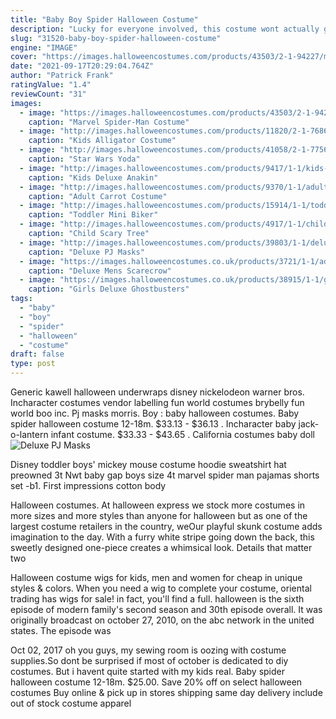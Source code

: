 ```yaml
---
title: "Baby Boy Spider Halloween Costume"
description: "Lucky for everyone involved, this costume wont actually give your child any superpowers, so he may have to put the wall-crawling and web-slinging on hold until you can find a radioactive spider"
slug: "31520-baby-boy-spider-halloween-costume"
engine: "IMAGE"
cover: "https://images.halloweencostumes.com/products/43503/2-1-94227/marvel-spider-man-toddler-costume2.jpg"
date: "2021-09-17T20:29:04.764Z"
author: "Patrick Frank"
ratingValue: "1.4"
reviewCount: "31"
images:
  - image: "https://images.halloweencostumes.com/products/43503/2-1-94227/marvel-spider-man-toddler-costume2.jpg"
    caption: "Marvel Spider-Man Costume"
  - image: "http://images.halloweencostumes.com/products/11820/2-1-76861/kids-alligator-costume.jpg"
    caption: "Kids Alligator Costume"
  - image: "http://images.halloweencostumes.com/products/41058/2-1-77562/star-wars-toddler-yoda-costume.jpg"
    caption: "Star Wars Yoda"
  - image: "http://images.halloweencostumes.com/products/9417/1-1/kids-deluxe-anakin-skywalker-costume.jpg"
    caption: "Kids Deluxe Anakin"
  - image: "http://images.halloweencostumes.com/products/9370/1-1/adult-carrot-costume.jpg"
    caption: "Adult Carrot Costume"
  - image: "http://images.halloweencostumes.com/products/15914/1-1/toddler-mini-biker-costume.jpg"
    caption: "Toddler Mini Biker"
  - image: "http://images.halloweencostumes.com/products/4917/1-1/child-scary-tree-costume.jpg"
    caption: "Child Scary Tree"
  - image: "http://images.halloweencostumes.com/products/39803/1-1/deluxe-pj-masks-cat-boy-costume.jpg"
    caption: "Deluxe PJ Masks"
  - image: "https://images.halloweencostumes.co.uk/products/3721/1-1/adult-deluxe-scarecrow-costume.jpg"
    caption: "Deluxe Mens Scarecrow"
  - image: "https://images.halloweencostumes.co.uk/products/38915/1-1/girls-deluxe-ghostbusters-movie-costume.jpg"
    caption: "Girls Deluxe Ghostbusters"
tags:
  - "baby"
  - "boy"
  - "spider"
  - "halloween"
  - "costume"
draft: false
type: post
---
```


Generic kawell halloween underwraps disney nickelodeon warner bros. Incharacter costumes vendor labelling fun world costumes brybelly fun world boo inc. Pj masks morris. Boy : baby halloween costumes.  Baby spider halloween costume 12-18m. $33.13 - $36.13 . Incharacter baby jack-o-lantern infant costume. $33.33 - $43.65 . California costumes baby doll
![Deluxe PJ Masks](http://images.halloweencostumes.com/products/39803/1-1/deluxe-pj-masks-cat-boy-costume.jpg "Deluxe PJ Masks")

Disney toddler boys&#39; mickey mouse costume hoodie sweatshirt hat preowned 3t  Nwt baby gap boys size 4t marvel spider man pajamas shorts set -b1. First impressions cotton body
<!--inArticleAds-->

<!--galleryOne-->

Halloween costumes. At halloween express we stock more costumes in more sizes and more styles than anyone for halloween but as one of the largest costume retailers in the country, weOur playful skunk costume adds imagination to the day. With a furry white stripe going down the back, this sweetly designed one-piece creates a whimsical look. Details that matter  two
<!--inArticleAds-->

<!--galleryTwo-->

Halloween costume wigs for kids, men and women for cheap in unique styles & colors. When you need a wig to complete your costume, oriental trading has wigs for sale! in fact, you'll find a full. halloween is the sixth episode of modern family's second season and 30th episode overall. It was originally broadcast on october 27, 2010, on the abc network in the united states. The episode was
<!--galleryThree-->

Oct 02, 2017 oh you guys, my sewing room is oozing with costume supplies.So dont be surprised if most of october is dedicated to diy costumes. But i havent quite started with my kids real. Baby spider halloween costume 12-18m. $25.00. Save 20% off on select halloween costumes  Buy online & pick up in stores shipping same day delivery include out of stock costume apparel